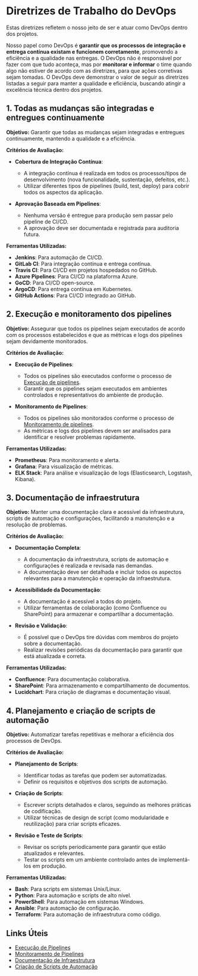 # Diretrizes de Trabalho do DevOps

Estas diretrizes refletem o nosso jeito de ser e atuar como DevOps dentro dos projetos.

Nosso papel como DevOps é **garantir que os processos de integração e entrega contínua existam e funcionem corretamente**, promovendo a eficiência e a qualidade nas entregas. O DevOps não é responsável por fazer com que tudo aconteça, mas por **monitorar e informar** o time quando algo não estiver de acordo com as diretrizes, para que ações corretivas sejam tomadas. O DevOps deve demonstrar o valor de seguir as diretrizes listadas a seguir para manter a qualidade e eficiência, buscando atingir a excelência técnica dentro dos projetos.

## 1. Todas as mudanças são integradas e entregues continuamente

**Objetivo:**
Garantir que todas as mudanças sejam integradas e entregues continuamente, mantendo a qualidade e a eficiência.

**Critérios de Avaliação:**

- **Cobertura de Integração Contínua**:
  - A integração contínua é realizada em todos os processos/tipos de desenvolvimento (nova funcionalidade, sustentação, defeitos, etc.).
  - Utilizar diferentes tipos de pipelines (build, test, deploy) para cobrir todos os aspectos da aplicação.

- **Aprovação Baseada em Pipelines**:
  - Nenhuma versão é entregue para produção sem passar pelo pipeline de CI/CD.
  - A aprovação deve ser documentada e registrada para auditoria futura.

**Ferramentas Utilizadas:**
- **Jenkins**: Para automação de CI/CD.
- **GitLab CI**: Para integração contínua e entrega contínua.
- **Travis CI**: Para CI/CD em projetos hospedados no GitHub.
- **Azure Pipelines**: Para CI/CD na plataforma Azure.
- **GoCD**: Para CI/CD open-source.
- **ArgoCD**: Para entrega contínua em Kubernetes.
- **GitHub Actions**: Para CI/CD integrado ao GitHub.

## 2. Execução e monitoramento dos pipelines

**Objetivo:**
Assegurar que todos os pipelines sejam executados de acordo com os processos estabelecidos e que as métricas e logs dos pipelines sejam devidamente monitorados.

**Critérios de Avaliação:**

- **Execução de Pipelines**:
  - Todos os pipelines são executados conforme o processo de [Execução de pipelines](./work%20processes/4-pipeline-execution.md).
  - Garantir que os pipelines sejam executados em ambientes controlados e representativos do ambiente de produção.

- **Monitoramento de Pipelines**:
  - Todos os pipelines são monitorados conforme o processo de [Monitoramento de pipelines](./work%20processes/5-pipeline-monitoring.md).
  - As métricas e logs dos pipelines devem ser analisados para identificar e resolver problemas rapidamente.

**Ferramentas Utilizadas:**
- **Prometheus**: Para monitoramento e alerta.
- **Grafana**: Para visualização de métricas.
- **ELK Stack**: Para análise e visualização de logs (Elasticsearch, Logstash, Kibana).

## 3. Documentação de infraestrutura

**Objetivo:**
Manter uma documentação clara e acessível da infraestrutura, scripts de automação e configurações, facilitando a manutenção e a resolução de problemas.

**Critérios de Avaliação:**

- **Documentação Completa**:
  - A documentação da infraestrutura, scripts de automação e configurações é realizada e revisada nas demandas.
  - A documentação deve ser detalhada e incluir todos os aspectos relevantes para a manutenção e operação da infraestrutura.

- **Acessibilidade da Documentação**:
  - A documentação é acessível a todos do projeto.
  - Utilizar ferramentas de colaboração (como Confluence ou SharePoint) para armazenar e compartilhar a documentação.

- **Revisão e Validação**:
  - É possível que o DevOps tire dúvidas com membros do projeto sobre a documentação.
  - Realizar revisões periódicas da documentação para garantir que está atualizada e correta.

**Ferramentas Utilizadas:**
- **Confluence**: Para documentação colaborativa.
- **SharePoint**: Para armazenamento e compartilhamento de documentos.
- **Lucidchart**: Para criação de diagramas e documentação visual.

## 4. Planejamento e criação de scripts de automação

**Objetivo:**
Automatizar tarefas repetitivas e melhorar a eficiência dos processos de DevOps.

**Critérios de Avaliação:**

- **Planejamento de Scripts**:
  - Identificar todas as tarefas que podem ser automatizadas.
  - Definir os requisitos e objetivos dos scripts de automação.

- **Criação de Scripts**:
  - Escrever scripts detalhados e claros, seguindo as melhores práticas de codificação.
  - Utilizar técnicas de design de script (como modularidade e reutilização) para criar scripts eficazes.

- **Revisão e Teste de Scripts**:
  - Revisar os scripts periodicamente para garantir que estão atualizados e relevantes.
  - Testar os scripts em um ambiente controlado antes de implementá-los em produção.

**Ferramentas Utilizadas:**
- **Bash**: Para scripts em sistemas Unix/Linux.
- **Python**: Para automação e scripts de alto nível.
- **PowerShell**: Para automação em sistemas Windows.
- **Ansible**: Para automação de configuração.
- **Terraform**: Para automação de infraestrutura como código.

## Links Úteis

- [Execução de Pipelines](./work%20processes/4-pipeline-execution.md)
- [Monitoramento de Pipelines](./work%20processes/5-pipeline-monitoring.md)
- [Documentação de Infraestrutura](./documentation/infrastructure.md)
- [Criação de Scripts de Automação](./work%20processes/6-script-creation.md)